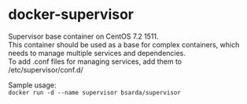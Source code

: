 # docker-supervisor
Supervisor base container on CentOS 7.2 1511.  
This container should be used as a base for complex containers, which needs to manage multiple services and dependencies.  
To add .conf files for managing services, add them to /etc/supervisor/conf.d/  

Sample usage:  
`docker run -d --name supervisor bsarda/supervisor`  
